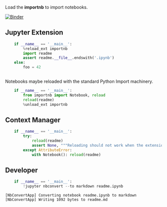 
Load the __importnb__ to import notebooks.

[![Binder](https://mybinder.org/badge.svg)](https://mybinder.org/v2/gh/deathbeds/importnb/master?filepath=readme.ipynb)

## Jupyter Extension


```python
    if __name__ == '__main__':
        %reload_ext importnb
        import readme
        assert readme.__file__.endswith('.ipynb')
    else: 
        foo = 42
        
```

Notebooks maybe reloaded with the standard Python Import machinery.


```python
    if __name__ == '__main__':
        from importnb import Notebook, reload
        reload(readme)
        %unload_ext importnb
```

## Context Manager


```python
    if __name__ == '__main__':
        try:  
            reload(readme)
            assert None, """Reloading should not work when the extension is unloaded"""
        except AttributeError: 
            with Notebook(): reload(readme)
```

## Developer


```python
    if __name__ == '__main__':
        !jupyter nbconvert --to markdown readme.ipynb
```

    [NbConvertApp] Converting notebook readme.ipynb to markdown
    [NbConvertApp] Writing 1092 bytes to readme.md


